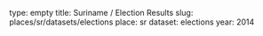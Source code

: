 type: empty
title: Suriname / Election Results
slug: places/sr/datasets/elections
place: sr
dataset: elections
year: 2014
